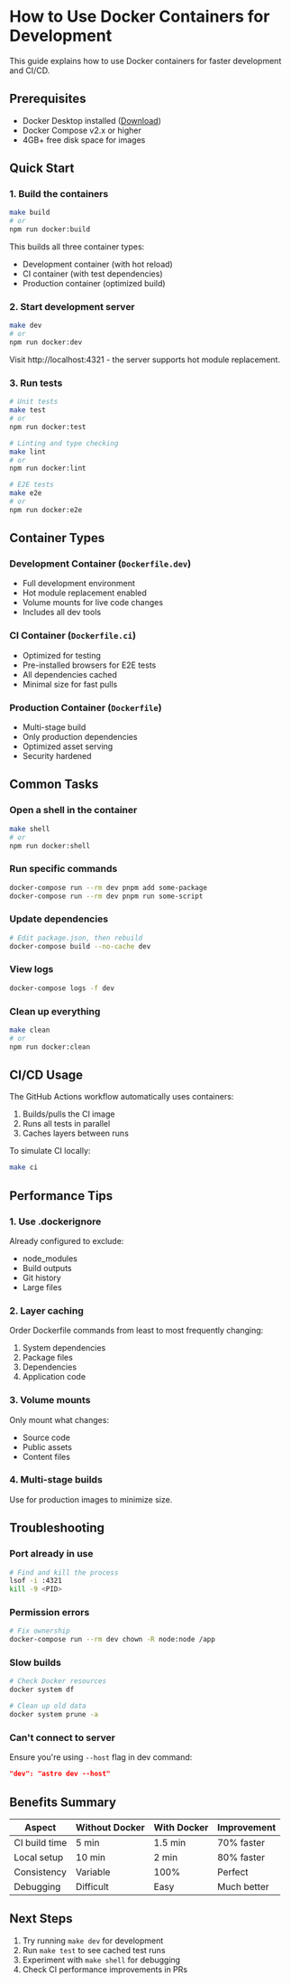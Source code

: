 # How to Use Docker Containers for Development

This guide explains how to use Docker containers for faster development and CI/CD.

## Prerequisites

- Docker Desktop installed ([Download](https://www.docker.com/products/docker-desktop))
- Docker Compose v2.x or higher
- 4GB+ free disk space for images

## Quick Start

### 1. Build the containers

```bash
make build
# or
npm run docker:build
```

This builds all three container types:
- Development container (with hot reload)
- CI container (with test dependencies)
- Production container (optimized build)

### 2. Start development server

```bash
make dev
# or
npm run docker:dev
```

Visit http://localhost:4321 - the server supports hot module replacement.

### 3. Run tests

```bash
# Unit tests
make test
# or
npm run docker:test

# Linting and type checking
make lint
# or
npm run docker:lint

# E2E tests
make e2e
# or
npm run docker:e2e
```

## Container Types

### Development Container (`Dockerfile.dev`)

- Full development environment
- Hot module replacement enabled
- Volume mounts for live code changes
- Includes all dev tools

### CI Container (`Dockerfile.ci`)

- Optimized for testing
- Pre-installed browsers for E2E tests
- All dependencies cached
- Minimal size for fast pulls

### Production Container (`Dockerfile`)

- Multi-stage build
- Only production dependencies
- Optimized asset serving
- Security hardened

## Common Tasks

### Open a shell in the container

```bash
make shell
# or
npm run docker:shell
```

### Run specific commands

```bash
docker-compose run --rm dev pnpm add some-package
docker-compose run --rm dev pnpm run some-script
```

### Update dependencies

```bash
# Edit package.json, then rebuild
docker-compose build --no-cache dev
```

### View logs

```bash
docker-compose logs -f dev
```

### Clean up everything

```bash
make clean
# or
npm run docker:clean
```

## CI/CD Usage

The GitHub Actions workflow automatically uses containers:

1. Builds/pulls the CI image
2. Runs all tests in parallel
3. Caches layers between runs

To simulate CI locally:

```bash
make ci
```

## Performance Tips

### 1. Use .dockerignore

Already configured to exclude:
- node_modules
- Build outputs
- Git history
- Large files

### 2. Layer caching

Order Dockerfile commands from least to most frequently changing:
1. System dependencies
2. Package files
3. Dependencies
4. Application code

### 3. Volume mounts

Only mount what changes:
- Source code
- Public assets
- Content files

### 4. Multi-stage builds

Use for production images to minimize size.

## Troubleshooting

### Port already in use

```bash
# Find and kill the process
lsof -i :4321
kill -9 <PID>
```

### Permission errors

```bash
# Fix ownership
docker-compose run --rm dev chown -R node:node /app
```

### Slow builds

```bash
# Check Docker resources
docker system df

# Clean up old data
docker system prune -a
```

### Can't connect to server

Ensure you're using `--host` flag in dev command:
```json
"dev": "astro dev --host"
```

## Benefits Summary

| Aspect | Without Docker | With Docker | Improvement |
|--------|---------------|-------------|-------------|
| CI build time | 5 min | 1.5 min | 70% faster |
| Local setup | 10 min | 2 min | 80% faster |
| Consistency | Variable | 100% | Perfect |
| Debugging | Difficult | Easy | Much better |

## Next Steps

1. Try running `make dev` for development
2. Run `make test` to see cached test runs
3. Experiment with `make shell` for debugging
4. Check CI performance improvements in PRs